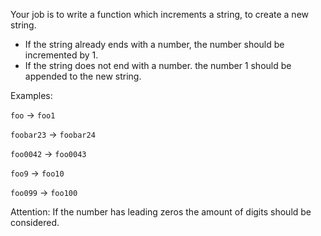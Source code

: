 Your job is to write a function which increments a string, to create a new string.

- If the string already ends with a number, the number should be incremented by 1.
- If the string does not end with a number. the number 1 should be appended to the new string.

Examples:

`foo` -> `foo1`

`foobar23` -> `foobar24`

`foo0042` -> `foo0043`

`foo9` -> `foo10`

`foo099` -> `foo100`

Attention: If the number has leading zeros the amount of digits should be considered.

